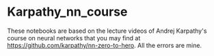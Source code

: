 # Karpathy_nn_course
These notebooks are based on the lecture videos of Andrej Karpathy's course on neural networks that you may find at https://github.com/karpathy/nn-zero-to-hero. All the errors are mine.

